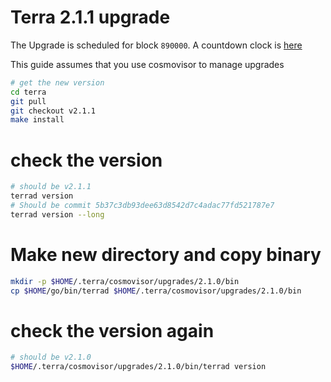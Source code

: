 # Terra 2.1.1 upgrade

The Upgrade is scheduled for block `890000`. A countdown clock is [here](https://ping.pub/terra2/gov/894)

This guide assumes that you use cosmovisor to manage upgrades

```bash
# get the new version
cd terra
git pull
git checkout v2.1.1
make install
```

# check the version

```bash
# should be v2.1.1
terrad version
# Should be commit 5b37c3db93dee63d8542d7c4adac77fd521787e7
terrad version --long
```

# Make new directory and copy binary

```bash
mkdir -p $HOME/.terra/cosmovisor/upgrades/2.1.0/bin
cp $HOME/go/bin/terrad $HOME/.terra/cosmovisor/upgrades/2.1.0/bin
```

# check the version again

```bash
# should be v2.1.0
$HOME/.terra/cosmovisor/upgrades/2.1.0/bin/terrad version
```
